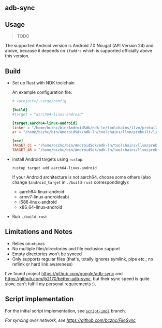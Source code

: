 adb-sync
---

## Usage

> TODO

The supported Android version is Android 7.0 Nougat (API Version 24) and above, because it depends on
`ifaddrs` which is supported officially above this version.

## Build

- Set up Rust with NDK toolchain

  An example configuration file:
  ```toml
  # <project>/.cargo/config
  
  [build]
  #target = "aarch64-linux-android"
  
  [target.aarch64-linux-android]
  linker = "/home/bczhc/bin/AndroidSdk/ndk-ln/toolchains/llvm/prebuilt/linux-x86_64/bin/aarch64-linux-android29-clang"
  ar = "/home/bczhc/bin/AndroidSdk/ndk-ln/toolchains/llvm/prebuilt/linux-x86_64/bin/llvm-ar"
  
  [env]
  TARGET_CC = "/home/bczhc/bin/AndroidSdk/ndk-ln/toolchains/llvm/prebuilt/linux-x86_64/bin/aarch64-linux-android29-clang"
  TARGET_AR = "/home/bczhc/bin/AndroidSdk/ndk-ln/toolchains/llvm/prebuilt/linux-x86_64/bin/llvm-ar"
  ```

- Install Android targets using `rustup`:

  ```shell
  rustup target add aarch64-linux-android
  ```
  If your Android architecture is not aarch64, choose
  some others (also change `$android_target` in `./build-rust` correspondingly):
    - aarch64-linux-android
    - armv7-linux-androideabi
    - i686-linux-android
    - x86_64-linux-android
- Run `./build-rust`

## Limitations and Notes

- Relies on `mtime`s
- No multiple files/directories and file exclusion support
- Empty directories won't be synced
- Only supports regular files (that's, totally ignores symlink, pipe etc.; no reflink or hard link awareness)

I've found project https://github.com/google/adb-sync
and https://github.com/jb2170/better-adb-sync, but their
sync speed is quite slow; can't fulfill my personal
requirements :).

## Script implementation

For the initial script implementation, see [`script-impl`](https://github.com/bczhc/adb-sync/tree/script-impl) branch.

*For syncing over network, see https://github.com/bczhc/FileSync*
